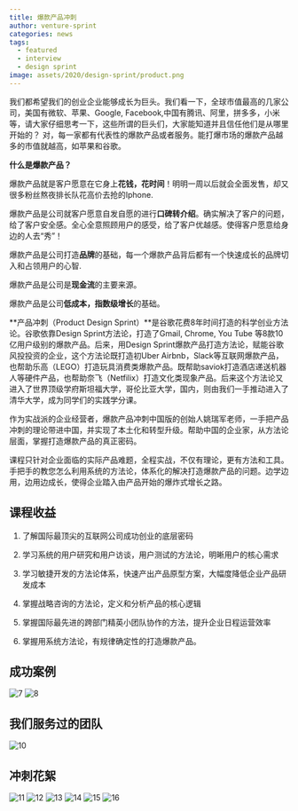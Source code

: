 ```yaml
---
title: 爆款产品冲刺
author: venture-sprint
categories: news
tags:
  - featured
  - interview
  - design sprint
image: assets/2020/design-sprint/product.png
---
```

我们都希望我们的创业企业能够成长为巨头。我们看一下，全球市值最高的几家公司，美国有微软、苹果、Google, Facebook,中国有腾讯、阿里，拼多多，小米等，请大家仔细思考一下，这些所谓的巨头们，大家能知道并且信任他们是从哪里开始的？
对，每一家都有代表性的爆款产品或者服务。能打爆市场的爆款产品越多的市值就越高，如苹果和谷歌。

**什么是爆款产品？**

爆款产品就是客户愿意在它身上**花钱，花时间**！明明一周以后就会全面发售，却又很多粉丝熬夜排长队花高价去抢的Iphone.

爆款产品是公司就客户愿意自发自愿的进行**口碑转介绍**。确实解决了客户的问题，给了客户安全感。全心全意照顾用户的感受，给了客户优越感。使得客户愿意给身边的人去“秀”！

爆款产品是公司打造**品牌**的基础，每一个爆款产品背后都有一个快速成长的品牌切入和占领用户的心智.

爆款产品是公司是**现金流**的主要来源。

爆款产品是公司**低成本，指数级增长**的基础。

**产品冲刺（Product Design Sprint）**是谷歌花费8年时间打造的科学创业方法论。谷歌依靠Design Sprint方法论，打造了Gmail, Chrome, You Tube 等8款10亿用户级别的爆款产品。后来，用Design Sprint爆款产品打造方法论，赋能谷歌风投投资的企业，这个方法论既打造初Uber Airbnb，Slack等互联网爆款产品，也帮助乐高（LEGO）打造玩具消费类爆款产品。既帮助saviok打造酒店递送机器人等硬件产品，也帮助奈飞（Netfilix）打造文化类现象产品。后来这个方法论又进入了世界顶级学府斯坦福大学，哥伦比亚大学，国内，则由我们一手推动进入了清华大学，成为同学们的实践学分课。

作为实战派的企业经营者，爆款产品冲刺中国版的创始人姚瑞军老师，一手把产品冲刺的理论带进中国，并实现了本土化和转型升级。帮助中国的企业家，从方法论层面，掌握打造爆款产品的真正密码。

课程只针对企业面临的实际产品难题，全程实战，不仅有理论，更有方法和工具。手把手的教您怎么利用系统的方法论，体系化的解决打造爆款产品的问题。边学边用，边用边成长，使得企业踏入由产品开始的爆炸式增长之路。

## 课程收益

1. 了解国际最顶尖的互联网公司成功创业的底层密码

2. 学习系统的用户研究和用户访谈，用户测试的方法论，明晰用户的核心需求

3. 学习敏捷开发的方法论体系，快速产出产品原型方案，大幅度降低企业产品研发成本

4. 掌握战略咨询的方法论，定义和分析产品的核心逻辑

5. 掌握国际最先进的跨部门精英小团队协作的方法，提升企业日程运营效率

6. 掌握用系统方法论，有规律确定性的打造爆款产品。

## 成功案例

![7](/assets/2020/design-sprint/7.png)
![8](/assets/2020/design-sprint/8.png)

## 我们服务过的团队

![10](/assets/2020/design-sprint/10.jpg)

## 冲刺花絮

![11](/assets/2020/designsprint/11.jpg)
![12](/assets/2020/designsprint/12.jpg)
![13](/assets/2020/designsprint/13.jpg)
![14](/assets/2020/designsprint/14.jpg)
![15](/assets/2020/designsprint/15.jpg)
![16](/assets/2020/designsprint/16.jpg)
